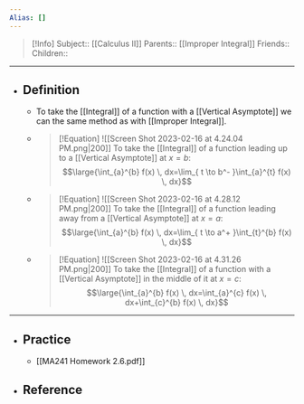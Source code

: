 ```yaml
---
Alias: []
---
```

> [!Info]
> Subject:: [[Calculus II]]
> Parents:: [[Improper Integral]]
> Friends:: 
> Children:: 
---
- ## Definition
	- To take the [[Integral]] of a function with a [[Vertical Asymptote]] we can the same method as with [[Improper Integral]].
	- > [!Equation]
	  > ![[Screen Shot 2023-02-16 at 4.24.04 PM.png|200]]
	  > To take the [[Integral]] of a function leading up to a [[Vertical Asymptote]] at $x=b$:
	  > $$\large{\int_{a}^{b} f(x) \, dx=\lim_{ t \to b^- }\int_{a}^{t} f(x) \, dx}$$
	- > [!Equation]
	  > ![[Screen Shot 2023-02-16 at 4.28.12 PM.png|200]]
	  > To take the [[Integral]] of a function leading away from a [[Vertical Asymptote]] at $x=a$:
	  > $$\large{\int_{a}^{b} f(x) \, dx=\lim_{ t \to a^+ }\int_{t}^{b} f(x) \, dx}$$
	- > [!Equation]
	  > ![[Screen Shot 2023-02-16 at 4.31.26 PM.png|200]]
	  > To take the [[Integral]] of a function with a [[Vertical Asymptote]] in the middle of it at $x=c$:
	  > $$\large{\int_{a}^{b} f(x) \, dx=\int_{a}^{c} f(x) \, dx+\int_{c}^{b} f(x) \, dx}$$
---
- ## Practice
	- [[MA241 Homework 2.6.pdf]]
- ## Reference